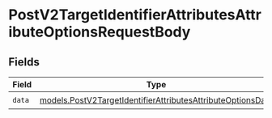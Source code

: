 # PostV2TargetIdentifierAttributesAttributeOptionsRequestBody


## Fields

| Field                                                                                                                            | Type                                                                                                                             | Required                                                                                                                         | Description                                                                                                                      |
| -------------------------------------------------------------------------------------------------------------------------------- | -------------------------------------------------------------------------------------------------------------------------------- | -------------------------------------------------------------------------------------------------------------------------------- | -------------------------------------------------------------------------------------------------------------------------------- |
| `data`                                                                                                                           | [models.PostV2TargetIdentifierAttributesAttributeOptionsData](../models/postv2targetidentifierattributesattributeoptionsdata.md) | :heavy_check_mark:                                                                                                               | N/A                                                                                                                              |